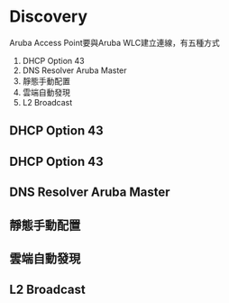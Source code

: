 # Discovery #

Aruba Access Point要與Aruba WLC建立連線，有五種方式

1. DHCP Option 43
2. DNS Resolver Aruba Master 
3. 靜態手動配置
4. 雲端自動發現
5. L2 Broadcast 
   
## DHCP Option 43 ##



## DHCP Option 43 ##



## DNS Resolver Aruba Master ##



## 靜態手動配置 ##



## 雲端自動發現 ##



## L2 Broadcast ##